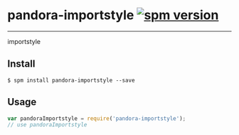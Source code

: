 # pandora-importstyle [![spm version](http://127.0.0.1:3000/badge/pandora-importstyle)](http://127.0.0.1:3000/package/pandora-importstyle)

---

importstyle

## Install

```
$ spm install pandora-importstyle --save
```

## Usage

```js
var pandoraImportstyle = require('pandora-importstyle');
// use pandoraImportstyle
```
